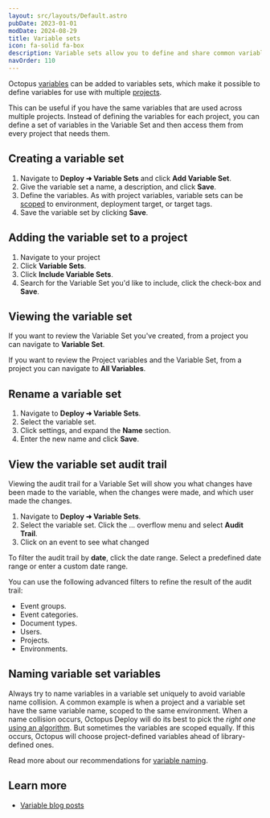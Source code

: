 ```yaml
---
layout: src/layouts/Default.astro
pubDate: 2023-01-01
modDate: 2024-08-29
title: Variable sets
icon: fa-solid fa-box
description: Variable sets allow you to define and share common variables between your Octopus projects.
navOrder: 110
---
```


Octopus [variables](/docs/projects/variables/) can be added to variables sets, which make it possible to define variables for use with multiple [projects](/docs/projects).

This can be useful if you have the same variables that are used across multiple projects. Instead of defining the variables for each project, you can define a set of variables in the Variable Set and then access them from every project that needs them.

## Creating a variable set

1. Navigate to **Deploy ➜ Variable Sets** and click **Add Variable Set**.
2. Give the variable set a name, a description, and click **Save**.
3. Define the variables. As with project variables, variable sets can be [scoped](/docs/projects/variables/getting-started/#scoping-variables) to environment, deployment target, or target tags.
4. Save the variable set by clicking **Save**.

## Adding the variable set to a project

1. Navigate to your project
2. Click **Variable Sets**.
3. Click **Include Variable Sets**.
4. Search for the Variable Set you'd like to include, click the check-box and **Save**.

## Viewing the variable set

If you want to review the Variable Set you've created, from a project you can navigate to **Variable Set**.

If you want to review the Project variables and the Variable Set, from a project you can navigate to **All Variables**.

## Rename a variable set

1. Navigate to **Deploy ➜ Variable Sets**.
2. Select the variable set.
3. Click settings, and expand the **Name** section.
4. Enter the new name and click **Save**.

## View the variable set audit trail

Viewing the audit trail for a Variable Set will show you what changes have been made to the variable, when the changes were made, and which user made the changes.  

1. Navigate to **Deploy ➜ Variable Sets**.
2. Select the variable set. Click the ... overflow menu and select **Audit Trail**.
3. Click on an event to see what changed

To filter the audit trail by **date**, click the date range. Select a predefined date range or enter a custom date range.

You can use the following advanced filters to refine the result of the audit trail:

- Event groups.
- Event categories.
- Document types.
- Users.
- Projects.
- Environments.

## Naming variable set variables

Always try to name variables in a variable set uniquely to avoid variable name collision. A common example is when a project and a variable set have the same variable name, scoped to the same environment. When a name collision occurs, Octopus Deploy will do its best to pick the *right one* [using an algorithm](/docs/projects/variables/getting-started/#scope-specificity). But sometimes the variables are scoped equally. If this occurs, Octopus will choose project-defined variables ahead of library-defined ones.

Read more about our recommendations for [variable naming](/docs/getting-started/best-practices/variables/#variable-naming).

## Learn more

- [Variable blog posts](https://octopus.com/blog/tag/variables/1)